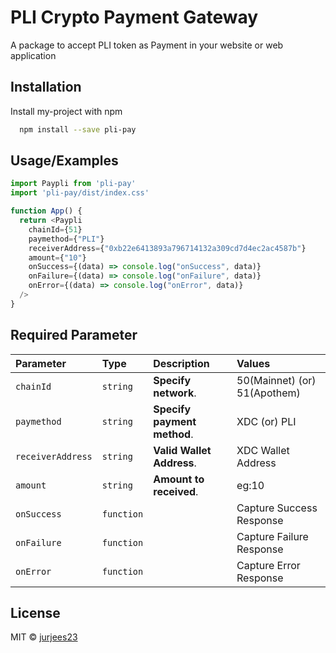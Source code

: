 
# PLI Crypto Payment Gateway

A package to accept PLI token as Payment in your website or web application
 

## Installation

Install my-project with npm

```bash
  npm install --save pli-pay
```
    
## Usage/Examples

```javascript
import Paypli from 'pli-pay'
import 'pli-pay/dist/index.css'

function App() {
  return <Paypli
    chainId={51}
    paymethod={"PLI"}
    receiverAddress={"0xb22e6413893a796714132a309cd7d4ec2ac4587b"}
    amount={"10"}
    onSuccess={(data) => console.log("onSuccess", data)}
    onFailure={(data) => console.log("onFailure", data)}
    onError={(data) => console.log("onError", data)}
  />
}
```


## Required Parameter





| Parameter | Type     | Description                | Values                      |
| :-------- | :------- | :------------------------- |:----------------------------
| `chainId` | `string` | **Specify network**.                     |  50(Mainnet)  (or) 51(Apothem)
| `paymethod` | `string` | **Specify payment method**.                   |  XDC  (or) PLI
| `receiverAddress` | `string` | **Valid Wallet Address**. |  XDC Wallet Address
| `amount` | `string` | **Amount to received**.                      |  eg:10
| `onSuccess` | `function` |                |  Capture Success Response
| `onFailure` | `function` |                    |  Capture Failure Response
| `onError` | `function` |                    |  Capture Error Response







## License

MIT © [jurjees23](https://github.com/jurjees23)